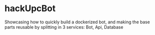 # hackUpcBot
Showcasing how to quickly build a dockerized bot, and making the base parts reusable by splitting in 3 services: Bot, Api, Database
